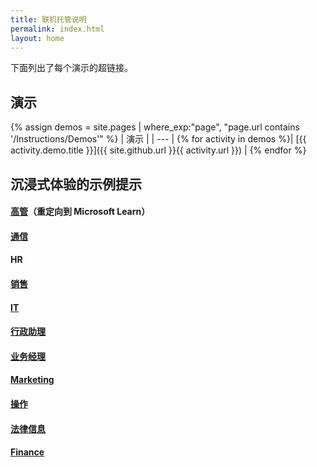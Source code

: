 ```yaml
---
title: 联机托管说明
permalink: index.html
layout: home
---
```


下面列出了每个演示的超链接。

## 演示

{% assign demos = site.pages | where_exp:"page", "page.url contains '/Instructions/Demos'" %}
| 演示 |
| --- |
{% for activity in demos  %}| [{{ activity.demo.title }}]({{ site.github.url }}{{ activity.url }}) |
{% endfor %}

## 沉浸式体验的示例提示

#### [高管](https://learn.microsoft.com/en-us/training/modules/envision-new-ideas-with-microsoft-365-copilot/)（重定向到 Microsoft Learn）

#### [通信](https://microsoftlearning.github.io/MS-4021-Copilot-Immersion-Experience/Instructions/Prompts/Communications-Prompts.html)

#### HR

#### [销售](https://microsoftlearning.github.io/MS-4021-Copilot-Immersion-Experience/Instructions/Prompts/Sales-Prompts.html)

#### [IT](https://microsoftlearning.github.io/MS-4021-Copilot-Immersion-Experience/Instructions/Prompts/IT-Prompts.html)

#### [行政助理](https://microsoftlearning.github.io/MS-4021-Copilot-Immersion-Experience/Instructions/Prompts/EA-Prompts.html)

#### [业务经理](https://microsoftlearning.github.io/MS-4021-Copilot-Immersion-Experience/Instructions/Prompts/Business-Manager-Prompts.html)

#### [Marketing](https://microsoftlearning.github.io/MS-4021-Copilot-Immersion-Experience/Instructions/Prompts/Marketing-Prompts.html)

#### [操作](https://microsoftlearning.github.io/MS-4021-Copilot-Immersion-Experience/Instructions/Prompts/Operations-Prompts.html)

#### [法律信息](https://microsoftlearning.github.io/MS-4021-Copilot-Immersion-Experience/Instructions/Prompts/Legal-Prompts.html)

#### [Finance](https://microsoftlearning.github.io/MS-4021-Copilot-Immersion-Experience/Instructions/Prompts/Finance-Prompts.html)
